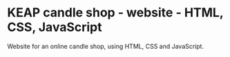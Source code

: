 # KEAP candle shop - website - HTML, CSS, JavaScript

Website for an online candle shop, using HTML, CSS and JavaScript.
